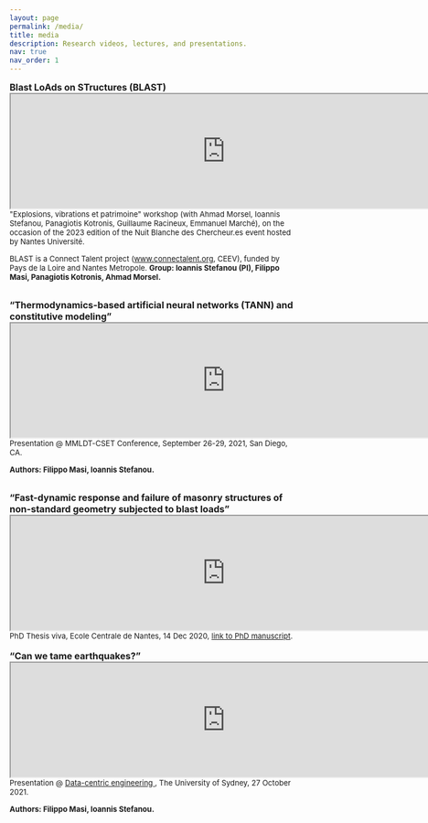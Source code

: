 ```yaml
---
layout: page
permalink: /media/
title: media
description: Research videos, lectures, and presentations.
nav: true
nav_order: 1
---
```

<!-- _pages/publications.md -->

<div><font size="+0"><b>Blast LoAds on STructures (BLAST)</b></font></div>

<iframe
width=750 height=200
src="https://www.youtube.com/embed/ElW6LhsOWXg"
allowfullscreen="allowfullscreen"
        mozallowfullscreen="mozallowfullscreen"
        msallowfullscreen="msallowfullscreen"
        oallowfullscreen="oallowfullscreen"
        webkitallowfullscreen="webkitallowfullscreen">
</iframe>

<div><font size="-1"> "Explosions, vibrations et patrimoine" workshop (with Ahmad Morsel, Ioannis Stefanou, Panagiotis
Kotronis, Guillaume Racineux, Emmanuel Marché), on the occasion of the 2023 edition of the Nuit Blanche des
Chercheur.es event hosted by Nantes Université.

BLAST is a Connect Talent project (www.connectalent.org, CEEV), funded by Pays de la Loire and Nantes Metropole. <b>Group: Ioannis Stefanou (PI), Filippo Masi, Panagiotis Kotronis, Ahmad Morsel.</b></font></div>

<br>

<div><font size="+0"><b>“Thermodynamics-based artificial neural networks (TANN) and constitutive modeling”</b></font></div>
  <iframe
  width=750 height=200
  src="https://www.youtube.com/embed/p6UJ03P6LUY"
  allowfullscreen="allowfullscreen"
          mozallowfullscreen="mozallowfullscreen"
          msallowfullscreen="msallowfullscreen"
          oallowfullscreen="oallowfullscreen"
          webkitallowfullscreen="webkitallowfullscreen"></iframe>


  <div><font size="-1"> Presentation @ MMLDT-CSET Conference, September 26-29, 2021, San Diego, CA.

  <b>Authors: Filippo Masi, Ioannis Stefanou.</b></font></div>

  <br>


  <div><font size="+0"><b>“Fast-dynamic response and failure of masonry structures of non-standard geometry subjected to blast
loads”</b></font></div>

  <iframe
  width=750 height=200
  src="https://www.youtube.com/embed/9EzR6C18zWk"
  allowfullscreen="allowfullscreen"
          mozallowfullscreen="mozallowfullscreen"
          msallowfullscreen="msallowfullscreen"
          oallowfullscreen="oallowfullscreen"
          webkitallowfullscreen="webkitallowfullscreen">
  </iframe>

  <div><font size="-1">  PhD Thesis viva, Ecole Centrale de Nantes, 14 Dec 2020, <a href="https://theses.hal.science/tel-03217357">link to PhD manuscript</a>.</font></div>
<br>

  <div><font size="+0"><b>“Can we tame earthquakes?”</b></font></div>

  <iframe
  width=750 height=200
  src="https://www.youtube.com/embed/Za5t8LVWl-Q"
  allowfullscreen="allowfullscreen"
          mozallowfullscreen="mozallowfullscreen"
          msallowfullscreen="msallowfullscreen"
          oallowfullscreen="oallowfullscreen"
          webkitallowfullscreen="webkitallowfullscreen">
  </iframe>

  <div><font size="-1"> Presentation @ <a href="https://dsi.sydney.edu.au/data-centric-engineering/"> Data-centric engineering </a>, The University of Sydney, 27 October 2021.

  <b>Authors: Filippo Masi, Ioannis Stefanou.</b></font></div>
